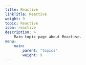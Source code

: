 ```yaml
---
title: Reactive
linkTitle: Reactive
weight: 9
topic: Reactive
icon: reactive
description: >
    Main topic page about Reactive.
menu:
    main:
        parent: "topics"
        weight: 9
---
```

